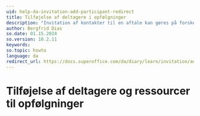 ```yaml
---
uid: help-da-invitation-add-participant-redirect
title: Tilføjelse af deltagere i opfølgninger
description: "Invitation af kontakter til en aftale kan gøres på forskellige måder. Denne vejledning viser, hvordan du føjer deltagere til en aftale."
author: Bergfrid Dias
so.date: 01.15.2024
so.version: 10.2.11
keywords: 
so.topic: howto
language: da
redirect_url: https://docs.superoffice.com/da/diary/learn/invitation/add-attendee.html
---
```


# Tilføjelse af deltagere og ressourcer til opfølgninger
